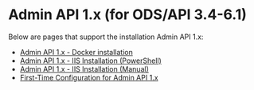 # Admin API 1.x (for ODS/API 3.4-6.1)

Below are pages that support the installation Admin API 1.x:

*   [Admin API 1.x - Docker installation](admin-api-1x-docker-installation.md)
*   [Admin API 1.x - IIS Installation (PowerShell)](admin-api-1x-iis-installation-powershell.md)
*   [Admin API 1.x - IIS Installation (Manual)](admin-api-1x-iis-installation-manual.md)
*   [First-Time Configuration for Admin API 1.x](first-time-configuration-for-admin-api-1x.md)